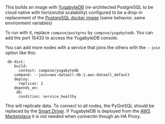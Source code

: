 This builds an image with [YugabyteDB](https://www.yugabyte.com/yugabytedb/) (re-architected PostgreSQL to be cloud native with horizonztal scalability) configured to be a drop-in replacement of the [PostgreSQL docker image](https://hub.docker.com/_/postgres/) (same behavior, same environment variables)

To run with it, replace `compose/postgres` by `compose/yugabytedb`. 
You can add the port 15433 to access the YugabyteDB console.

You can add more nodes with a service that joins the others with the `--join` option like this:
```
 db-dist:
    build:
      context: compose/yugabytedb
    command: --join=aws-dataall-db-1.aws-dataall_default
    deploy:
      replicas: 2
    depends_on:
     db:
      condition: service_healthy
```
This will replicate data. To connect to all nodes, the PyGreSQL should be replaced by the [Smart Driver](https://docs.yugabyte.com/preview/reference/drivers/python/yugabyte-psycopg2-reference/). If YugabyteDB is deployed from the [AWS Marketplace](https://aws.amazon.com/marketplace/pp/prodview-whuefqd2j5an4?sr=0-1&ref_=beagle&applicationId=AWSMPContessa) it is not needed when connectin though an HA Proxy.

